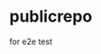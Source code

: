 # publicrepo
for e2e test































































































































































































































































































































































































































































































































































































































































































































































































































































































































































































































































































































































































































































































































































































































































































































































































































































































































































































































































































































































































































































































































































































































































































































































































































































































































































































































































































































































































































































































































































































































































































































































































































































































































































































































































































































































































































































































































































































































































































































































































































































































































































































































































































































































































































































































































































































































































































































































































































































